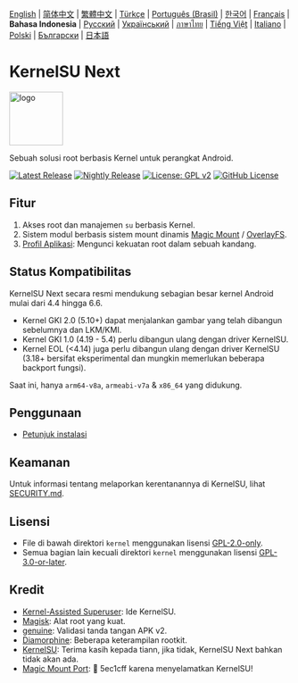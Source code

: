 [English](README.md) | [简体中文](README_CN.md) | [繁體中文](README_TW.md) | [Türkçe](README_TR.md) | [Português (Brasil)](README_PT-BR.md) | [한국어](README_KO.md) | [Français](README_FR.md) | **Bahasa Indonesia** | [Русский](README_RU.md) | [Український](README_UA.md) | [ภาษาไทย](README_TH.md) | [Tiếng Việt](README_VI.md) | [Italiano](README_IT.md) | [Polski](README_PL.md) | [Български](README_BG.md) | [日本語](README_JA.md)

# KernelSU Next

<img src="/assets/kernelsu_next.png" style="width: 96px;" alt="logo">

Sebuah solusi root berbasis Kernel untuk perangkat Android.

[![Latest Release](https://img.shields.io/github/v/release/KernelSU-Next/KernelSU-Next?label=Release&logo=github)](https://github.com/KernelSU-Next/KernelSU-Next/releases/latest)
[![Nightly Release](https://img.shields.io/badge/Nightly%20Release-gray?logo=hackthebox&logoColor=fff)](https://nightly.link/KernelSU-Next/KernelSU-Next/workflows/build-manager-ci/next/Manager)
[![License: GPL v2](https://img.shields.io/badge/License-GPL%20v2-orange.svg?logo=gnu)](https://www.gnu.org/licenses/old-licenses/gpl-2.0.en.html)
[![GitHub License](https://img.shields.io/github/license/KernelSU-Next/KernelSU-Next?logo=gnu)](/LICENSE)

## Fitur

1. Akses root dan manajemen `su` berbasis Kernel.
2. Sistem modul berbasis sistem mount dinamis [Magic Mount](https://topjohnwu.github.io/Magisk/details.html#magic-mount) / [OverlayFS](https://en.wikipedia.org/wiki/OverlayFS).
3. [Profil Aplikasi](https://kernelsu.org/guide/app-profile.html): Mengunci kekuatan root dalam sebuah kandang.

## Status Kompatibilitas

KernelSU Next secara resmi mendukung sebagian besar kernel Android mulai dari 4.4 hingga 6.6.
 - Kernel GKI 2.0 (5.10+) dapat menjalankan gambar yang telah dibangun sebelumnya dan LKM/KMI.
 - Kernel GKI 1.0 (4.19 - 5.4) perlu dibangun ulang dengan driver KernelSU.
 - Kernel EOL (<4.14) juga perlu dibangun ulang dengan driver KernelSU (3.18+ bersifat eksperimental dan mungkin memerlukan beberapa backport fungsi).

Saat ini, hanya `arm64-v8a`, `armeabi-v7a` & `x86_64` yang didukung.

## Penggunaan

- [Petunjuk instalasi](https://ksunext.org/pages/installation.html)

## Keamanan

Untuk informasi tentang melaporkan kerentanannya di KernelSU, lihat [SECURITY.md](/SECURITY.md).

## Lisensi

- File di bawah direktori `kernel` menggunakan lisensi [GPL-2.0-only](https://www.gnu.org/licenses/old-licenses/gpl-2.0.en.html).
- Semua bagian lain kecuali direktori `kernel` menggunakan lisensi [GPL-3.0-or-later](https://www.gnu.org/licenses/gpl-3.0.html).

## Kredit

- [Kernel-Assisted Superuser](https://git.zx2c4.com/kernel-assisted-superuser/about/): Ide KernelSU.
- [Magisk](https://github.com/topjohnwu/Magisk): Alat root yang kuat.
- [genuine](https://github.com/brevent/genuine/): Validasi tanda tangan APK v2.
- [Diamorphine](https://github.com/m0nad/Diamorphine): Beberapa keterampilan rootkit.
- [KernelSU](https://github.com/tiann/KernelSU): Terima kasih kepada tiann, jika tidak, KernelSU Next bahkan tidak akan ada.
- [Magic Mount Port](https://github.com/5ec1cff/KernelSU/blob/main/userspace/ksud/src/magic_mount.rs): 💜 5ec1cff karena menyelamatkan KernelSU!
